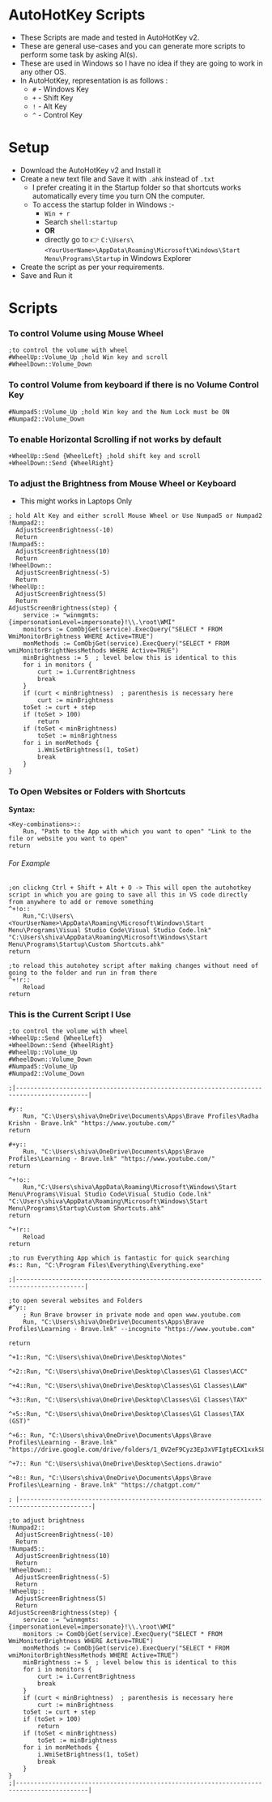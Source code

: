 # AutoHotKey Scripts

- These Scripts are made and tested in AutoHotKey v2.
- These are general use-cases and you can generate more scripts to perform some task by asking AI(s).
- These are used in Windows so I have no idea if they are going to work in any other OS.
- In AutoHotKey, representation is as follows :
  - `#` - Windows Key
  - `+` - Shift Key
  - `!` - Alt Key
  - `^` - Control Key

# Setup

- Download the AutoHotKey v2 and Install it
- Create a new text file and Save it with `.ahk` instead of `.txt`
  - I prefer creating it in the Startup folder so that shortcuts works automatically every time you turn ON the computer.
  - To access the startup folder in Windows :-
    - `Win + r`
    - Search `shell:startup`
    - **OR**
    - directly go to 👉 `C:\Users\<YourUserName>\AppData\Roaming\Microsoft\Windows\Start Menu\Programs\Startup` in Windows Explorer
- Create the script as per your requirements.
- Save and Run it

# Scripts

### To control Volume using Mouse Wheel

```autohotkey
;to control the volume with wheel
#WheelUp::Volume_Up ;hold Win key and scroll
#WheelDown::Volume_Down
```

### To control Volume from keyboard if there is no Volume Control Key

```autohotkey
#Numpad5::Volume_Up ;hold Win key and the Num Lock must be ON
#Numpad2::Volume_Down
```

### To enable Horizontal Scrolling if not works by default

```autohotkey
+WheelUp::Send {WheelLeft} ;hold shift key and scroll
+WheelDown::Send {WheelRight}
```

### To adjust the Brightness from Mouse Wheel or Keyboard

- This might works in Laptops Only

```autohotkey
; hold Alt Key and either scroll Mouse Wheel or Use Numpad5 or Numpad2
!Numpad2::
  AdjustScreenBrightness(-10)
  Return
!Numpad5::
  AdjustScreenBrightness(10)
  Return
!WheelDown::
  AdjustScreenBrightness(-5)
  Return
!WheelUp::
  AdjustScreenBrightness(5)
  Return
AdjustScreenBrightness(step) {
    service := "winmgmts:{impersonationLevel=impersonate}!\\.\root\WMI"
    monitors := ComObjGet(service).ExecQuery("SELECT * FROM WmiMonitorBrightness WHERE Active=TRUE")
    monMethods := ComObjGet(service).ExecQuery("SELECT * FROM wmiMonitorBrightNessMethods WHERE Active=TRUE")
    minBrightness := 5  ; level below this is identical to this
    for i in monitors {
        curt := i.CurrentBrightness
        break
    }
    if (curt < minBrightness)  ; parenthesis is necessary here
        curt := minBrightness
    toSet := curt + step
    if (toSet > 100)
        return
    if (toSet < minBrightness)
        toSet := minBrightness
    for i in monMethods {
        i.WmiSetBrightness(1, toSet)
        break
    }
}
```

### To Open Websites or Folders with Shortcuts

**Syntax:**

```
<Key-combinations>::
    Run, "Path to the App with which you want to open" "Link to the file or website you want to open"
return
```

###### For Example

```autohotkey
;on clickng Ctrl + Shift + Alt + O -> This will open the autohotkey script in which you are going to save all this in VS code directly from anywhere to add or remove something
^+!o::
    Run,"C:\Users\<YourUserName>\AppData\Roaming\Microsoft\Windows\Start Menu\Programs\Visual Studio Code\Visual Studio Code.lnk" "C:\Users\shiva\AppData\Roaming\Microsoft\Windows\Start Menu\Programs\Startup\Custom Shortcuts.ahk"
return

;to reload this autohotey script after making changes without need of going to the folder and run in from there
^+!r::
    Reload
return
```

### This is the Current Script I Use

```autohotkey
;to control the volume with wheel
+WheelUp::Send {WheelLeft}
+WheelDown::Send {WheelRight}
#WheelUp::Volume_Up
#WheelDown::Volume_Down
#Numpad5::Volume_Up
#Numpad2::Volume_Down

;|------------------------------------------------------------------------------------------|

#y::
    Run, "C:\Users\shiva\OneDrive\Documents\Apps\Brave Profiles\Radha Krishn - Brave.lnk" "https://www.youtube.com/"
return

#+y::
    Run, "C:\Users\shiva\OneDrive\Documents\Apps\Brave Profiles\Learning - Brave.lnk" "https://www.youtube.com/"
return

^+!o::
    Run,"C:\Users\shiva\AppData\Roaming\Microsoft\Windows\Start Menu\Programs\Visual Studio Code\Visual Studio Code.lnk" "C:\Users\shiva\AppData\Roaming\Microsoft\Windows\Start Menu\Programs\Startup\Custom Shortcuts.ahk"
return

^+!r::
    Reload
return

;to run Everything App which is fantastic for quick searching
#s:: Run, "C:\Program Files\Everything\Everything.exe"

;|-----------------------------------------------------------------------------------------|

;to open several websites and Folders
#^y::
    ; Run Brave browser in private mode and open www.youtube.com
    Run, "C:\Users\shiva\OneDrive\Documents\Apps\Brave Profiles\Learning - Brave.lnk" --incognito "https://www.youtube.com"

return

^+1::Run, "C:\Users\shiva\OneDrive\Desktop\Notes"

^+2::Run, "C:\Users\shiva\OneDrive\Desktop\Classes\G1 Classes\ACC"

^+4::Run, "C:\Users\shiva\OneDrive\Desktop\Classes\G1 Classes\LAW"

^+3::Run, "C:\Users\shiva\OneDrive\Desktop\Classes\G1 Classes\TAX"

^+5::Run, "C:\Users\shiva\OneDrive\Desktop\Classes\G1 Classes\TAX (GST)"

^+6:: Run, "C:\Users\shiva\OneDrive\Documents\Apps\Brave Profiles\Learning - Brave.lnk" "https://drive.google.com/drive/folders/1_0V2eF9Cyz3Ep3xVFIgtpECX1xxkSLQU"

^+7:: Run "C:\Users\shiva\OneDrive\Desktop\Sections.drawio"

^+8:: Run, "C:\Users\shiva\OneDrive\Documents\Apps\Brave Profiles\Learning - Brave.lnk" "https://chatgpt.com/"

; |------------------------------------------------------------------------------------------|

;to adjust brightness
!Numpad2::
  AdjustScreenBrightness(-10)
  Return
!Numpad5::
  AdjustScreenBrightness(10)
  Return
!WheelDown::
  AdjustScreenBrightness(-5)
  Return
!WheelUp::
  AdjustScreenBrightness(5)
  Return
AdjustScreenBrightness(step) {
    service := "winmgmts:{impersonationLevel=impersonate}!\\.\root\WMI"
    monitors := ComObjGet(service).ExecQuery("SELECT * FROM WmiMonitorBrightness WHERE Active=TRUE")
    monMethods := ComObjGet(service).ExecQuery("SELECT * FROM wmiMonitorBrightNessMethods WHERE Active=TRUE")
    minBrightness := 5  ; level below this is identical to this
    for i in monitors {
        curt := i.CurrentBrightness
        break
    }
    if (curt < minBrightness)  ; parenthesis is necessary here
        curt := minBrightness
    toSet := curt + step
    if (toSet > 100)
        return
    if (toSet < minBrightness)
        toSet := minBrightness
    for i in monMethods {
        i.WmiSetBrightness(1, toSet)
        break
    }
}
;|------------------------------------------------------------------------------------------|

```
